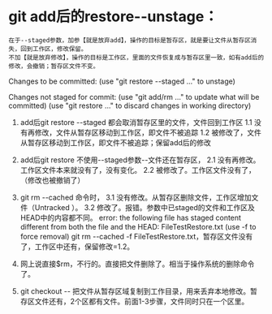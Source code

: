 # git add后的restore--unstage：
    在于--staged参数，加参【就是放弃add】，操作的目标是暂存区，就是要让文件从暂存区消失，回到工作区，修改保留。
    不加【就是放弃修改】，操作的目标是工作区，里面的文件恢复成与暂存区里一致，如有add后的修改，会撤销；暂存区文件不变。 
Changes to be committed:
  (use "git restore --staged <file>..." to unstage)

Changes not staged for commit:
  (use "git add/rm <file>..." to update what will be committed)
  (use "git restore <file>..." to discard changes in working directory)

1. add后git restore --staged <file> 都会取消暂存区里的文件，文件回到工作区
    1.1 没有再修改，文件从暂存区移动到工作区，即文件不被追踪
    1.2 被修改了，文件从暂存区移动到工作区，即文件不被追踪；保留add后的修改

2. add后git restore  <file> 不使用--staged参数--文件还在暂存区，
    2.1 没有再修改。工作区文件本来就没有了，没有变化。
    2.2 被修改了。工作区文件没有了，（修改也被撤销了）

3. git rm --cached <file> 命令时，
    3.1 没有修改。从暂存区删除文件，工作区增加文件（Untracked ）。
    3.2 修改了。报错。参数中已staged的文件和工作区及HEAD中的内容都不同。
        error: the following file has staged content different from both the
        file and the HEAD:
        FileTestRestore.txt
        (use -f to force removal) 
        git rm --cached -f FileTestRestore.txt，暂存区文件没有了，工作区中还有，保留修改=1.2。

4. 网上说直接$rm，不行的。直接把文件删除了。相当于操作系统的删除命令了。

5. git checkout -- <file>把文件从暂存区域复制到工作目录，用来丢弃本地修改。暂存区文件还有，2个区都有文件。前面1-3步骤，文件同时只在一个区里。